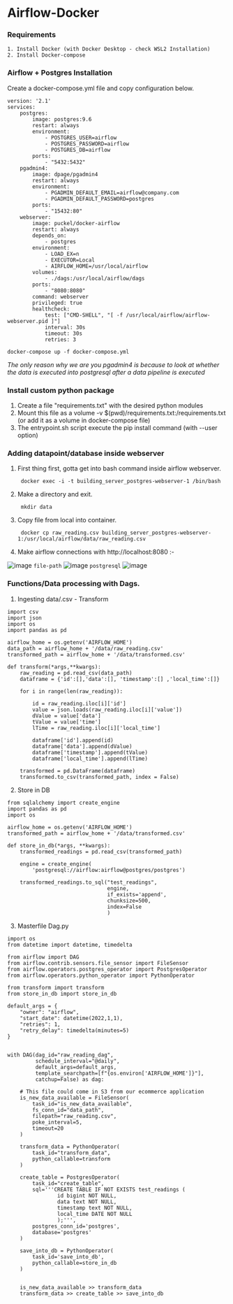 # Airflow-Docker

### Requirements

```
1. Install Docker (with Docker Desktop - check WSL2 Installation)
2. Install Docker-compose
```

### Airflow + Postgres Installation

Create a docker-compose.yml file and copy configuration below.
```
version: '2.1'
services:
    postgres:
        image: postgres:9.6
        restart: always
        environment:
            - POSTGRES_USER=airflow
            - POSTGRES_PASSWORD=airflow
            - POSTGRES_DB=airflow
        ports:
            - "5432:5432"
    pgadmin4:
        image: dpage/pgadmin4
        restart: always
        environment:
            - PGADMIN_DEFAULT_EMAIL=airflow@company.com
            - PGADMIN_DEFAULT_PASSWORD=postgres
        ports:
            - "15432:80"
    webserver:
        image: puckel/docker-airflow
        restart: always
        depends_on:
            - postgres
        environment:
            - LOAD_EX=n
            - EXECUTOR=Local
            - AIRFLOW_HOME=/usr/local/airflow
        volumes:
            - ./dags:/usr/local/airflow/dags
        ports:
            - "8080:8080"
        command: webserver
        privileged: true
        healthcheck:
            test: ["CMD-SHELL", "[ -f /usr/local/airflow/airflow-webserver.pid ]"]
            interval: 30s
            timeout: 30s
            retries: 3
 ```
 
    docker-compose up -f docker-compose.yml
    
*The only reason why we are you pgadmin4 is because to look at whether the data is executed into postgresql after a data pipeline is executed*
  
### Install custom python package
  
  
  1. Create a file "requirements.txt" with the desired python modules
  2. Mount this file as a volume -v $(pwd)/requirements.txt:/requirements.txt (or add it as a volume in docker-compose file)
  3. The entrypoint.sh script execute the pip install command (with --user option)
  
  
  
### Adding datapoint/database inside webserver

1. First thing first, gotta get into bash command inside airflow webserver.

        docker exec -i -t building_server_postgres-webserver-1 /bin/bash
        
2. Make a directory and exit.
 
        mkdir data
        
3. Copy file from local into container.

        docker cp raw_reading.csv building_server_postgres-webserver-1:/usr/local/airflow/data/raw_reading.csv
 
4. Make airflow connections with http://localhost:8080 :- 
    
![image](https://user-images.githubusercontent.com/61462438/152913715-7fc852b9-9888-4436-b9ad-db355e2b7bc3.png)
`file-path`
![image](https://user-images.githubusercontent.com/61462438/152913175-5fbe41f3-5c06-49e5-8020-806751ecbb09.png)
`postgresql`
![image](https://user-images.githubusercontent.com/61462438/152915253-a14163a8-7b44-4958-86b3-3c4c41f18097.png)



### Functions/Data processing with Dags.

1. Ingesting data/.csv - Transform

```
import csv
import json
import os
import pandas as pd

airflow_home = os.getenv('AIRFLOW_HOME')
data_path = airflow_home + '/data/raw_reading.csv'
transformed_path = airflow_home + '/data/transformed.csv'

def transform(*args,**kwargs):
    raw_reading = pd.read_csv(data_path)
    dataframe = {'id':[],'data':[], 'timestamp':[] ,'local_time':[]}
    
    for i in range(len(raw_reading)):
        
        id = raw_reading.iloc[i]['id']
        value = json.loads(raw_reading.iloc[i]['value'])
        dValue = value['data']
        tValue = value['time']
        lTime = raw_reading.iloc[i]['local_time']
        
        dataframe['id'].append(id)
        dataframe['data'].append(dValue)
        dataframe['timestamp'].append(tValue)
        dataframe['local_time'].append(lTime)
        
    transformed = pd.DataFrame(dataframe)
    transformed.to_csv(transformed_path, index = False)
```

2. Store in DB

```
from sqlalchemy import create_engine
import pandas as pd
import os

airflow_home = os.getenv('AIRFLOW_HOME')
transformed_path = airflow_home + '/data/transformed.csv'

def store_in_db(*args, **kwargs):
    transformed_readings = pd.read_csv(transformed_path)

    engine = create_engine(
        'postgresql://airflow:airflow@postgres/postgres')

    transformed_readings.to_sql("test_readings",
                                engine,
                                if_exists='append',
                                chunksize=500,
                                index=False
                                )
```
3. Masterfile Dag.py

```
import os
from datetime import datetime, timedelta

from airflow import DAG
from airflow.contrib.sensors.file_sensor import FileSensor
from airflow.operators.postgres_operator import PostgresOperator
from airflow.operators.python_operator import PythonOperator

from transform import transform
from store_in_db import store_in_db

default_args = {
    "owner": "airflow",
    "start_date": datetime(2022,1,1),
    "retries": 1,
    "retry_delay": timedelta(minutes=5)
}


with DAG(dag_id="raw_reading_dag",
         schedule_interval="@daily",
         default_args=default_args,
         template_searchpath=[f"{os.environ['AIRFLOW_HOME']}"],
         catchup=False) as dag:

    # This file could come in S3 from our ecommerce application
    is_new_data_available = FileSensor(
        task_id="is_new_data_available",
        fs_conn_id="data_path",
        filepath="raw_reading.csv",
        poke_interval=5,
        timeout=20
    )

    transform_data = PythonOperator(
        task_id="transform_data",
        python_callable=transform
    )

    create_table = PostgresOperator(
        task_id="create_table",
        sql='''CREATE TABLE IF NOT EXISTS test_readings (
                id bigint NOT NULL,
                data text NOT NULL,
                timestamp text NOT NULL,
                local_time DATE NOT NULL
                );''',
        postgres_conn_id='postgres',
        database='postgres'
    )

    save_into_db = PythonOperator(
        task_id='save_into_db',
        python_callable=store_in_db
    )


    is_new_data_available >> transform_data
    transform_data >> create_table >> save_into_db
```
